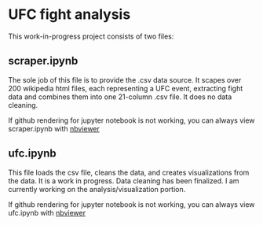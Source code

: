 # UFC fight analysis

This work-in-progress project consists of two files:

## scraper.ipynb
The sole job of this file is to provide the .csv data source. It scapes over 200 wikipedia html files, each representing a UFC event, extracting fight data and combines them into one 21-column .csv file. It does no data cleaning.

If github rendering for jupyter notebook is not working, you can always view scraper.ipynb with [nbviewer](https://nbviewer.jupyter.org/github/recjo/jupyter-ufc/blob/master/scraper.ipynb)

## ufc.ipynb
This file loads the csv file, cleans the data, and creates visualizations from the data. It is a work in progress. Data cleaning has been finalized. I am currently working on the analysis/visualization portion.

If github rendering for jupyter notebook is not working, you can always view ufc.ipynb with [nbviewer](https://nbviewer.jupyter.org/github/recjo/jupyter-ufc/blob/master/ufc.ipynb)
